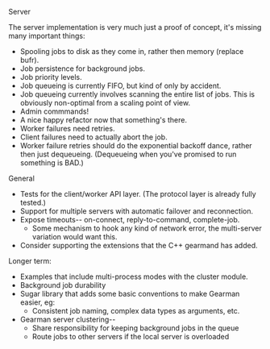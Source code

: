Server

The server implementation is very much just a proof of concept, it's
missing many important things:

* Spooling jobs to disk as they come in, rather then memory (replace bufr).
* Job persistence for background jobs.
* Job priority levels.
* Job queueing is currently FIFO, but kind of only by accident.
* Job queueing currently involves scanning the entire list of jobs. This is
  obviously non-optimal from a scaling point of view.
* Admin commmands!
* A nice happy refactor now that something's there.
* Worker failures need retries.
* Client failures need to actually abort the job.
* Worker failure retries should do the exponential backoff dance, rather then just
  dequeueing. (Dequeueing when you've promised to run something is BAD.)

General

* Tests for the client/worker API layer. (The protocol layer is already fully tested.)
* Support for multiple servers with automatic failover and reconnection.
* Expose timeouts-- on-connect, reply-to-command, complete-job.
  * Some mechanism to hook any kind of network error, the multi-server variation would want this.
* Consider supporting the extensions that the C++ gearmand has added.

Longer term:

* Examples that include multi-process modes with the cluster module.
* Background job durability
* Sugar library that adds some basic conventions to make Gearman easier, eg:
  * Consistent job naming, complex data types as arguments, etc.
* Gearman server clustering--
  * Share responsibility for keeping background jobs in the queue
  * Route jobs to other servers if the local server is overloaded
